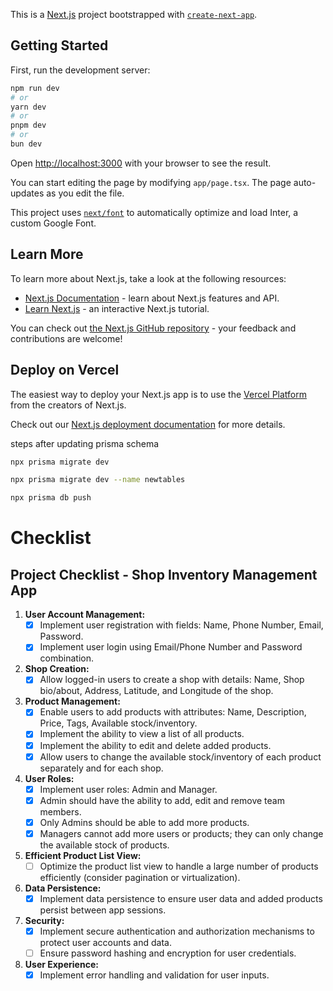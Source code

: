This is a [Next.js](https://nextjs.org/) project bootstrapped with [`create-next-app`](https://github.com/vercel/next.js/tree/canary/packages/create-next-app).

## Getting Started

First, run the development server:

```bash
npm run dev
# or
yarn dev
# or
pnpm dev
# or
bun dev
```

Open [http://localhost:3000](http://localhost:3000) with your browser to see the result.

You can start editing the page by modifying `app/page.tsx`. The page auto-updates as you edit the file.

This project uses [`next/font`](https://nextjs.org/docs/basic-features/font-optimization) to automatically optimize and load Inter, a custom Google Font.

## Learn More

To learn more about Next.js, take a look at the following resources:

- [Next.js Documentation](https://nextjs.org/docs) - learn about Next.js features and API.
- [Learn Next.js](https://nextjs.org/learn) - an interactive Next.js tutorial.

You can check out [the Next.js GitHub repository](https://github.com/vercel/next.js/) - your feedback and contributions are welcome!

## Deploy on Vercel

The easiest way to deploy your Next.js app is to use the [Vercel Platform](https://vercel.com/new?utm_medium=default-template&filter=next.js&utm_source=create-next-app&utm_campaign=create-next-app-readme) from the creators of Next.js.

Check out our [Next.js deployment documentation](https://nextjs.org/docs/deployment) for more details.

steps after updating prisma schema

```sh
npx prisma migrate dev
```

```sh
npx prisma migrate dev --name newtables
```

```sh
npx prisma db push
```

# Checklist

## Project Checklist - Shop Inventory Management App

1. **User Account Management:**
   - [x] Implement user registration with fields: Name, Phone Number, Email, Password.
   - [x] Implement user login using Email/Phone Number and Password combination.

2. **Shop Creation:**
   - [x] Allow logged-in users to create a shop with details: Name, Shop bio/about, Address, Latitude, and Longitude of the shop.

3. **Product Management:**
   - [x] Enable users to add products with attributes: Name, Description, Price, Tags, Available stock/inventory.
   - [x] Implement the ability to view a list of all products.
   - [x] Implement the ability to edit and delete added products.
   - [x] Allow users to change the available stock/inventory of each product separately and for each shop.

4. **User Roles:**
   - [x] Implement user roles: Admin and Manager.
   - [x] Admin should have the ability to add, edit and remove team members.
   - [x] Only Admins should be able to add more products.
   - [x] Managers cannot add more users or products; they can only change the available stock of products.

5. **Efficient Product List View:**
   - [ ] Optimize the product list view to handle a large number of products efficiently (consider pagination or virtualization).

6. **Data Persistence:**
   - [x] Implement data persistence to ensure user data and added products persist between app sessions.

7. **Security:**
   - [x] Implement secure authentication and authorization mechanisms to protect user accounts and data.
   - [ ] Ensure password hashing and encryption for user credentials.

8. **User Experience:**
   - [x] Implement error handling and validation for user inputs.
